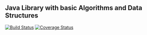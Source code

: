 ## Java Library with basic Algorithms and Data Structures </br> 

[![Build Status](https://travis-ci.org/jorgeacf/java-lib.svg)](https://travis-ci.org/jorgeacf/java-lib)
[![Coverage Status](https://coveralls.io/repos/jorgeacf/java-lib/badge.svg?branch=master&service=github)](https://coveralls.io/github/jorgeacf/java-lib?branch=master)









